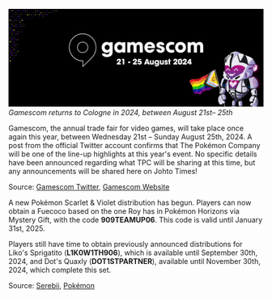 

[![Gamescom returns to Cologne in 2024, between August 21st– 25th](/web/images/gamescom-returns-to-cologne-in-2024-between-august-21st-25th.png)](/web/images/gamescom-returns-to-cologne-in-2024-between-august-21st-25th.png)*Gamescom returns to Cologne in 2024, between August 21st– 25th*



Gamescom, the annual trade fair for video games, will take place once again this year, between Wednesday 21st – Sunday August 25th, 2024. A post from the official Twitter account confirms that The Pokémon Company will be one of the line-up highlights at this year's event. No specific details have been announced regarding what TPC will be sharing at this time, but any announcements will be shared here on Johto Times!  

Source: [Gamescom Twitter](https://x.com/gamescom/status/1814341796505276883), [Gamescom Website](https://www.gamescom.global/en)

A new Pokémon Scarlet & Violet distribution has begun. Players can now obtain a Fuecoco based on the one Roy has in Pokémon Horizons via Mystery Gift, with the code **909TEAMUP06**. This code is valid until January 31st, 2025.

Players still have time to obtain previously announced distributions for Liko's Sprigatito (**L1K0W1TH906**), which is available until September 30th, 2024, and Dot's Quaxly (**DOT1STPARTNER**), available until November 30th, 2024, which complete this set.

Source: [Serebii](https://x.com/SerebiiNet/status/1816330304082084310), [Pokémon](https://www.pokemon.com/uk/pokemon-news/add-roys-fuecoco-to-your-pokemon-scarlet-or-pokemon-violet-game-soon)